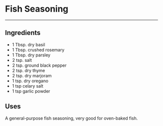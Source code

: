 # Fish Seasoning
---
## Ingredients

- 1 Tbsp. dry basil
- 1 Tbsp. crushed rosemary
- 1 Tbsp. dry parsley
- 2 tsp. salt
- 2 tsp. ground black pepper
- 2 tsp. dry thyme
- 2 tsp. dry marjoram
- 1 tsp. dry oregano
- 1 tsp celary salt
- 1 tsp garlic powder

## Uses

A general-purpose fish seasoning, very good for oven-baked fish.